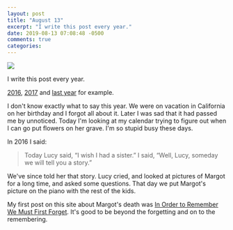 ```yaml
---
layout: post
title: "August 13"
excerpt: "I write this post every year."
date: 2019-08-13 07:08:48 -0500
comments: true
categories: 
---
```


![]({{site.url}}/assets/2019/08/DSC_0426-cl.jpg)

I write this post every year.

[2016]({{site.url}}/2016/08/13/my-sweet-margot/), [2017]({{site.url}}/2017/08/13/august-13/) and [last year]({{site.url}}/2018/08/13/august-13/) for example.

I don't know exactly what to say this year. We were on vacation in California on her birthday and I forgot all about it. Later I was sad that it had passed me by unnoticed. Today I'm looking at my calendar trying to figure out when I can go put flowers on her grave. I'm so stupid busy these days.

In 2016 I said:

>Today Lucy said, “I wish I had a sister.” I said, “Well, Lucy, someday we will tell you a story.”

We've since told her that story. Lucy cried, and looked at pictures of Margot for a long time, and asked some questions. That day we put Margot's picture on the piano with the rest of the kids. 

My first post on this site about Margot's death was [In Order to Remember We Must First Forget]({{site.url}}/2010/09/02/in-order-to-remember-we-must-first-forget/). It's good to be beyond the forgetting and on to the remembering.
